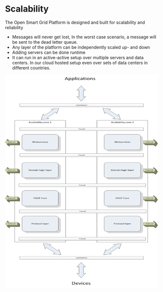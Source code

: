 <!--
SPDX-FileCopyrightText: Contributors to the GXF project

SPDX-License-Identifier: Apache-2.0
-->

# Scalability

The Open Smart Grid Platform is designed and built for scalability and reliability

* Messages will never get lost, In the worst case scenario, a message will be sent to the dead letter queue.
* Any layer of the platform can be independently scaled up- and down
* Adding servers can be done runtime
* It can run in an active-active setup over multiple servers and data centers. In our cloud hosted setup even over sets of data centers in different countries.

![Scalability](../../.gitbook/assets/OSGPscalability.png)

